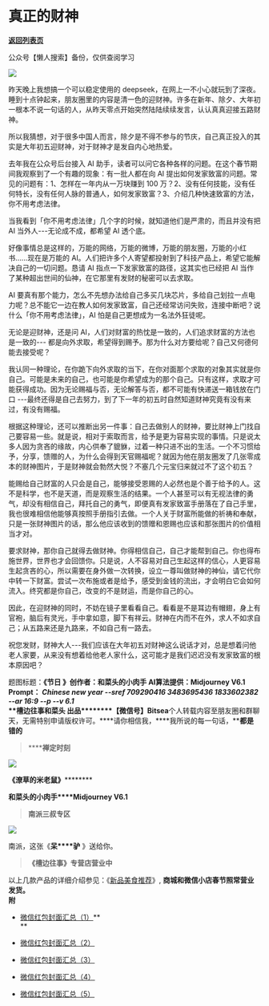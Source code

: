 # 真正的财神

[**返回列表页**](/gzh/槽边往事)

公众号【懒人搜索】备份，仅供查阅学习

![](https://mmbiz.qpic.cn/mmbiz_jpg/Ia6gU9JNtkp61VQSuPBtlSCtHEwry42nLUWhe1ZeNqmMnw9ag6czsYKCJsJ6iavOcEV7lMU1EqIaZnyGw2C9qCw/640?wx_fmt=jpeg&from;=appmsg)

昨天晚上我想搞一个可以稳定使用的
deepseek，在网上一不小心就玩到了深夜。睡到十点钟起来，朋友圈里的内容是清一色的迎财神。许多在新年、除夕、大年初一根本不说一句话的人，从昨天零点开始突然陆陆续续发言，认认真真迎接五路财神。

所以我猜想，对于很多中国人而言，除夕是不得不参与的节庆，自己真正投入的其实是大年初五迎财神，对于财神才是发自内心地热爱。

去年我在公众号后台接入 AI 助手，读者可以问它各种各样的问题。在这个春节期间我观察到了一个有趣的现象：有一批人都在向 AI
提出如何发家致富的问题。常见的问题有：1、怎样在一年内从一万块赚到 100
万？2、没有任何技能，没有任何特长，没有任何人脉的普通人，如何发家致富？3、介绍几种快速致富的方法，你不用考虑法律。

当我看到「你不用考虑法律」几个字的时候，就知道他们是严肃的，而且并没有把 AI 当外人---无论成不成，都希望 AI 透个底。

好像事情总是这样的，万能的网络，万能的微博，万能的朋友圈，万能的小红书......现在是万能的
AI。人们把许多个人寄望都投射到了科技产品上，希望它能解决自己的一切问题。恳请 AI 指点一下发家致富的路径，这其实也已经把 AI
当作了某种超出世间的仙神，在它那里有发财的秘密可以去求取。  

AI
要真有那个能力，怎么不先想办法给自己多买几块芯片，多给自己划拉一点电力呢？总不能它一边在教人如何发家致富，自己还经常访问失败，连接中断吧？说什么「你不用考虑法律」，AI
怕是自己更想成为一名法外狂徒呢。

无论是迎财神，还是问 AI，人们对财富的热忱是一致的，人们追求财富的方法也是一致的---
都是向外求取，希望得到赐予。那为什么对方要给呢？自己又何德何能去接受呢？  

我认同一种理论，在你跪下向外求取的当下，在你对面那个求取的对象其实就是你自己。可能是未来的自己，也可能是你希望成为的那个自己。只有这样，求取才可能获得成功。因为无论赐福与否，无论解答与否，都不可能有快递送一箱钱放在门口
---最终还得是自己去努力，到了下一年的初五时自然知道财神究竟有没有来过，有没有赐福。

根据这种理论，还可以推断出另一件事：自己去做别人的财神，要比财神上门找自己要容易一些。就是说，相对于索取而言，给予是更为容易实现的事情。只是说太多人因为贪吝的缘故，内心供奉了貔貅，过着一种只进不出的生活。一个不习惯给予，分享，馈赠的人，为什么会得到天官赐福呢？就因为他在朋友圈发了几张零成本的财神图片，于是财神就会勃然大悦？不塞几个元宝归来就过不了这个初五？

能赐给自己财富的人只会是自己，能够接受恩赐的人必然也是个善于给予的人。这不是科学，也不是天道，而是观察生活的结果。一个人甚至可以有无视法律的勇气，却没有相信自己，拜托自己的勇气，即便真有发家致富手册落在了自己手里，我也很难相信他能够真按照手册指引去做。一个人关于财富所能做的祈祷和奉献，只是一张财神图片的话，那么他应该收到的馈赠和恩赐也应该和那张图片的价值相当才对。

要求财神，那你自己就得去做财神。你得相信自己，自己才能帮到自己。你也得布施世界，世界也才会回馈你。只是说，人不容易对自己生起这样的信心，人更容易生起贪吝的心，所以需要在身外做一次转换，设立一尊叫做财神的神仙，请它代你中转一下财富。尝试一次布施或者是给予，感受到金钱的流出，才会明白它会如何流入。终究都是你自己，改变的不是财运，而是你自己的心。  

因此，在迎财神的同时，不妨在镜子里看看自己。看看是不是耳边有帽翅，身上有官袍，脑后有灵光，手中拿如意，脚下有祥云。财神在内而不在外，求人不如求自己；从五路来还是九路来，不如自己有一路去。  

祝您发财，财神大人---我们应该在大年初五对财神这么说话才对，总是想着问他老人家要，从来没有想着给他老人家什么，这可能才是我们迟迟没有发家致富的根本原因吧？

  

题图标题：**《节日 》******创作者：**和菜头的小肉手** AI算法提供：**Midjourney V6.1** Prompt：
___Chinese new year --sref 709290416 3483695436 1833602382 --ar 16:9 --p___
_\--v 6.1_  
**槽边往事****和菜头
出品**********【微信号】****Bitsea******个人转载内容至朋友圈和群聊天，无需特别申请版权许可。****请你相信我，****我所说的每一句话，****都是错的**

> ******禅定时刻**

![](https://mmbiz.qpic.cn/mmbiz_jpg/Ia6gU9JNtkp61VQSuPBtlSCtHEwry42nlcxug09PGibp7WhTKeqswykPUV0C3IqCHTZTFiaq2UQiaf2L5PT0DsXbQ/640?wx_fmt=jpeg&from;=appmsg)

******《潦草的米老鼠**》************

**和菜头的小肉手****Midjourney V6.1**

> **南派三叔专区**

![](https://mmbiz.qpic.cn/mmbiz_jpg/Ia6gU9JNtkq4pJiacyWnJSSTSiblNpeHoo4vJuuR1YbTQk5p0kE8MFoG3ib98x7Zick0J3L8DR2lKTgicOSicKDJkPVA/640?wx_fmt=jpeg&from;=appmsg)

南派，这张《**呆****驴** 》送给你。

> **《槽边往事》专营店营业中**

以上几款产品的详细介绍参见：《[新品美食推荐](https://mp.weixin.qq.com/s?__biz=MjM5MjAzODU2MA==&mid=2652801681&idx=1&sn=14620ec952928e23d02fc38dcf3acdeb&scene=21#wechat_redirect)》,
**商城和微信小店春节照常营业发货。**  
**附**

  * [微信红包封面汇总（1）](https://mp.weixin.qq.com/s?__biz=MjM5MjAzODU2MA==&mid=2652802514&idx=2&sn=4dc6dd95708ae3ee73235a25089d5fc0&scene=21#wechat_redirect)**[](https://mp.weixin.qq.com/s?__biz=MjM5MjAzODU2MA==&mid=2652802514&idx=2&sn=4dc6dd95708ae3ee73235a25089d5fc0&scene=21#wechat_redirect)  
**

  * [微信红包封面汇总（2）](https://mp.weixin.qq.com/s?__biz=MjM5MjAzODU2MA==&mid=2652802514&idx=3&sn=3414737f832e18b0b8ca54c067a33784&scene=21#wechat_redirect)  

  * [微信红包封面汇总（3）](https://mp.weixin.qq.com/s?__biz=MjM5MjAzODU2MA==&mid=2652802514&idx=4&sn=1df55d485c9dffdee5fd3e5c9fe65fc8&scene=21#wechat_redirect)  

  * [微信红包封面汇总（4）](https://mp.weixin.qq.com/s?__biz=MjM5MjAzODU2MA==&mid=2652802514&idx=5&sn=57c508efca01009ee5f7e3e1bb69c1ad&scene=21#wechat_redirect)  

  * [微信红包封面汇总（5）](https://mp.weixin.qq.com/s?__biz=MjM5MjAzODU2MA==&mid=2652802514&idx=6&sn=4363fc9b687b9f802b229ac40a386546&scene=21#wechat_redirect)

  

